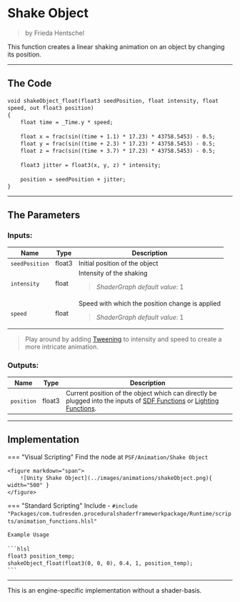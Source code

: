 <div class="container">
    <h1 class="main-heading">Shake Object</h1>
    <blockquote class="author">by Frieda Hentschel</blockquote>
</div>

This function creates a linear shaking animation on an object by changing its position.

---

## The Code

``` hlsl
void shakeObject_float(float3 seedPosition, float intensity, float speed, out float3 position)
{
    float time = _Time.y * speed;

    float x = frac(sin((time + 1.1) * 17.23) * 43758.5453) - 0.5;
    float y = frac(sin((time + 2.3) * 17.23) * 43758.5453) - 0.5;
    float z = frac(sin((time + 3.7) * 17.23) * 43758.5453) - 0.5;

    float3 jitter = float3(x, y, z) * intensity;

    position = seedPosition + jitter;
}
```

---

## The Parameters

### Inputs:
| Name            | Type     | Description |
|-----------------|----------|-------------|
| `seedPosition`   | float3   | Initial position of the object |
| `intensity`        | float   | Intensity of the shaking <br> <blockquote>*ShaderGraph default value*: 1</blockquote> |
| `speed`        | float   | Speed with which the position change is applied <br> <blockquote>*ShaderGraph default value*: 1</blockquote> |

> Play around by adding [Tweening](tweening.md) to intensity and speed to create a more intricate animation.

### Outputs:
| Name            | Type     | Description |
|-----------------|----------|-------------|
| `position`   | float3   |  Current position of the object which can directly be plugged into the inputs of [SDF Functions](../sdfs/generalInformation.md) or [Lighting Functions](../lighting/generalInformation.md). |

---

## Implementation

=== "Visual Scripting"
    Find the node at `PSF/Animation/Shake Object`

    <figure markdown="span">
        ![Unity Shake Object](../images/animations/shakeObject.png){ width="500" }
    </figure>

=== "Standard Scripting"
    Include - ```#include "Packages/com.tudresden.proceduralshaderframeworkpackage/Runtime/scripts/animation_functions.hlsl"```

    Example Usage

    ```hlsl
    float3 position_temp;
    shakeObject_float(float3(0, 0, 0), 0.4, 1, position_temp);
    ```

---

This is an engine-specific implementation without a shader-basis.